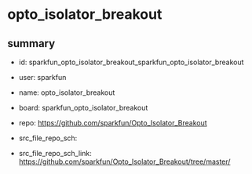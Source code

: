 # opto_isolator_breakout
 
## summary 
* id: sparkfun_opto_isolator_breakout_sparkfun_opto_isolator_breakout
* user: sparkfun
* name: opto_isolator_breakout
* board: sparkfun_opto_isolator_breakout
* repo: https://github.com/sparkfun/Opto_Isolator_Breakout



* src_file_repo_sch: 
* src_file_repo_sch_link: https://github.com/sparkfun/Opto_Isolator_Breakout/tree/master/





